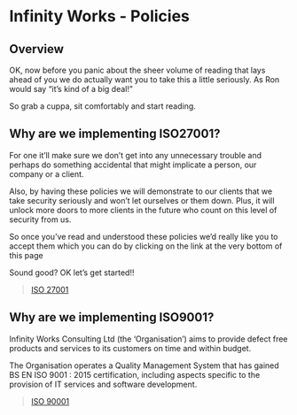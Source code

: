 # Infinity Works - Policies

## Overview

OK, now before you panic about the sheer volume of reading that lays ahead of you we do actually want you to take this a little seriously. As Ron would say “it’s kind of a big deal!”

So grab a cuppa, sit comfortably and start reading.

## Why are we implementing ISO27001?

For one it’ll make sure we don’t get into any unnecessary trouble and perhaps do something accidental that might implicate a person, our company or a client.

Also, by having these policies we will demonstrate to our clients that we take security seriously and won’t let ourselves or them down. Plus, it will unlock more doors to more clients in the future who count on this level of security from us.

So once you’ve read and understood these policies we’d really like you to accept them which you can do by clicking on the link at the very bottom of this page

Sound good? OK let’s get started!!

> [ISO 27001](/ISO-27001)

## Why are we implementing ISO9001?

Infinity Works Consulting Ltd (the ‘Organisation’) aims to provide defect free products and services to its customers on time and within budget.

The Organisation operates a Quality Management System that has gained BS EN ISO 9001 : 2015 certification, including aspects specific to the provision of IT services and software development.

> [ISO 90001](/ISO-9001)
